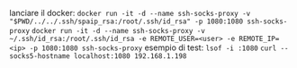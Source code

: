 lanciare il docker:
```docker run -it -d --name ssh-socks-proxy -v "$PWD/../../.ssh/spaip_rsa:/root/.ssh/id_rsa" -p 1080:1080 ssh-socks-proxy```
```docker run -it -d --name ssh-socks-proxy -v ~/.ssh/id_rsa:/root/.ssh/id_rsa -e REMOTE_USER=<user> -e REMOTE_IP=<ip> -p 1080:1080 ssh-socks-proxy```
esempio di test:
```lsof -i :1080```
```curl --socks5-hostname localhost:1080 192.168.1.198```
